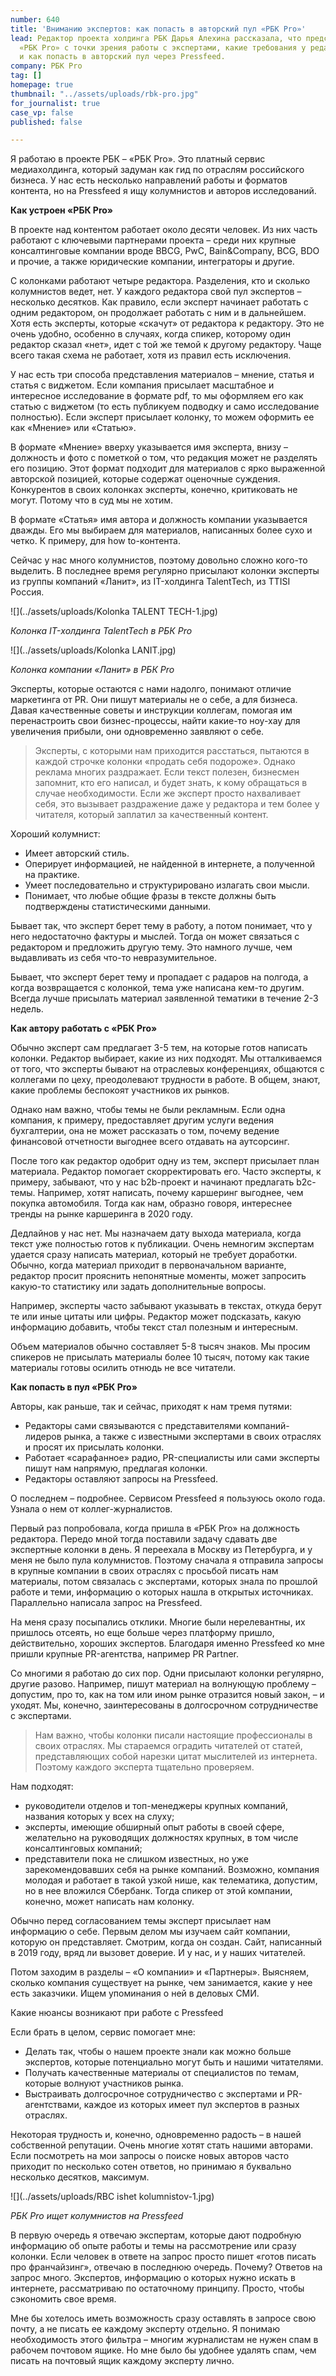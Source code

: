 ```yaml
---
number: 640
title: 'Вниманию экспертов: как попасть в авторский пул «РБК Pro»'
lead: Редактор проекта холдинга РБК Дарья Алехина рассказала, что представляет собой
  «РБК Pro» с точки зрения работы с экспертами, какие требования у редакции к ним
  и как попасть в авторский пул через Pressfeed.
company: РБК Pro
tag: []
homepage: true
thumbnail: "../assets/uploads/rbk-pro.jpg"
for_journalist: true
case_vp: false
published: false

---
```

Я работаю в проекте РБК – «РБК Pro». Это платный сервис медиахолдинга, который задуман как гид по отраслям российского бизнеса. У нас есть несколько направлений работы и форматов контента, но на Pressfeed я ищу колумнистов и авторов исследований.

**Как устроен «РБК Pro»**

В проекте над контентом работает около десяти человек. Из них часть работают с ключевыми партнерами проекта – среди них крупные консалтинговые компании вроде BBCG, PwC, Bain&Company, BCG, BDO и прочие, а также юридические компании, интеграторы и другие.

С колонками работают четыре редактора. Разделения, кто и сколько колумнистов ведет, нет. У каждого редактора свой пул экспертов – несколько десятков. Как правило, если эксперт начинает работать с одним редактором, он продолжает работать с ним и в дальнейшем. Хотя есть эксперты, которые «скачут» от редактора к редактору. Это не очень удобно, особенно в случаях, когда спикер, которому один редактор сказал «нет», идет с той же темой к другому редактору. Чаще всего такая схема не работает, хотя из правил есть исключения.

У нас есть три способа представления материалов – мнение, статья и статья с виджетом. Если компания присылает масштабное и интересное исследование в формате pdf, то мы оформляем его как статью с виджетом (то есть публикуем подводку и само исследование полностью). Если эксперт присылает колонку, то можем оформить ее как «Мнение» или «Статью».

В формате «Мнение» вверху указывается имя эксперта, внизу – должность и фото с пометкой о том, что редакция может не разделять его позицию. Этот формат подходит для материалов с ярко выраженной авторской позицией, которые содержат оценочные суждения. Конкурентов в своих колонках эксперты, конечно, критиковать не могут. Потому что в суд мы не хотим.

В формате «Статья» имя автора и должность компании указывается дважды. Его мы выбираем для материалов, написанных более сухо и четко. К примеру, для how to-контента.

Сейчас у нас много колумнистов, поэтому довольно сложно кого-то выделить. В последнее время регулярно присылают колонки эксперты из группы компаний «Ланит», из IT-холдинга TalentTech, из TTISI Россия.

![](../assets/uploads/Kolonka TALENT TECH-1.jpg)

_Колонка IT-холдинга TalentTech в РБК Pro_

![](../assets/uploads/Kolonka LANIT.jpg)

_Колонка компании «Ланит» в РБК Pro_

Эксперты, которые остаются с нами надолго, понимают отличие маркетинга от PR. Они пишут материалы не о себе, а для бизнеса. Давая качественные советы и инструкции коллегам, помогая им перенастроить свои бизнес-процессы, найти какие-то ноу-хау для увеличения прибыли, они одновременно заявляют о себе.

> Эксперты, с которыми нам приходится расстаться, пытаются в каждой строчке колонки «продать себя подороже». Однако реклама многих раздражает. Если текст полезен, бизнесмен запомнит, кто его написал, и будет знать, к кому обращаться в случае необходимости. Если же эксперт просто нахваливает себя, это вызывает раздражение даже у редактора и тем более у читателя, который заплатил за качественный контент.

Хороший колумнист:

* Имеет авторский стиль.
* Оперирует информацией, не найденной в интернете, а полученной на практике.
* Умеет последовательно и структурировано излагать свои мысли.
* Понимает, что любые общие фразы в тексте должны быть подтверждены статистическими данными.

Бывает так, что эксперт берет тему в работу, а потом понимает, что у него недостаточно фактуры и мыслей. Тогда он может связаться с редактором и предложить другую тему. Это намного лучше, чем выдавливать из себя что-то невразумительное.

Бывает, что эксперт берет тему и пропадает с радаров на полгода, а когда возвращается с колонкой, тема уже написана кем-то другим. Всегда лучше присылать материал заявленной тематики в течение 2-3 недель.

**Как автору работать с «РБК Pro»**

Обычно эксперт сам предлагает 3-5 тем, на которые готов написать колонки. Редактор выбирает, какие из них подходят. Мы отталкиваемся от того, что эксперты бывают на отраслевых конференциях, общаются с коллегами по цеху, преодолевают трудности в работе. В общем, знают, какие проблемы беспокоят участников их рынков.

Однако нам важно, чтобы темы не были рекламным. Если одна компания, к примеру, предоставляет другим услуги ведения бухгалтерии, она не может рассказать о том, почему ведение финансовой отчетности выгоднее всего отдавать на аутсорсинг.

После того как редактор одобрит одну из тем, эксперт присылает план материала. Редактор помогает скорректировать его. Часто эксперты, к примеру, забывают, что у нас b2b-проект и начинают предлагать b2c-темы. Например, хотят написать, почему каршеринг выгоднее, чем покупка автомобиля. Тогда как нам, образно говоря, интереснее тренды на рынке каршеринга в 2020 году.

Дедлайнов у нас нет. Мы назначаем дату выхода материала, когда текст уже полностью готов к публикации. Очень немногим экспертам удается сразу написать материал, который не требует доработки. Обычно, когда материал приходит в первоначальном варианте, редактор просит прояснить непонятные моменты, может запросить какую-то статистику или задать дополнительные вопросы.

Например, эксперты часто забывают указывать в текстах, откуда берут те или иные цитаты или цифры. Редактор может подсказать, какую информацию добавить, чтобы текст стал полезным и интересным.

Объем материалов обычно составляет 5-8 тысяч знаков. Мы просим спикеров не присылать материалы более 10 тысяч, потому как такие материалы готовы осилить отнюдь не все читатели.

**Как попасть в пул «РБК Pro»**

Авторы, как раньше, так и сейчас, приходят к нам тремя путями:

* Редакторы сами связываются с представителями компаний-лидеров рынка, а также с известными экспертами в своих отраслях и просят их присылать колонки.
* Работает «сарафанное» радио, PR-специалисты или сами эксперты пишут нам напрямую, предлагая колонки.
* Редакторы оставляют запросы на Pressfeed.

О последнем – подробнее. Сервисом Pressfeed я пользуюсь около года. Узнала о нем от коллег-журналистов.

Первый раз попробовала, когда пришла в «РБК Pro» на должность редактора. Передо мной тогда поставили задачу сдавать две экспертные колонки в день. Я переехала в Москву из Петербурга, и у меня не было пула колумнистов. Поэтому сначала я отправила запросы в крупные компании в своих отраслях с просьбой писать нам материалы, потом связалась с экспертами, которых знала по прошлой работе и теми, информацию о которых нашла в открытых источниках. Параллельно написала запрос на Pressfeed.

На меня сразу посыпались отклики. Многие были нерелевантны, их пришлось отсеять, но еще больше через платформу пришло, действительно, хороших экспертов. Благодаря именно Pressfeed ко мне пришли крупные PR-агентства, например PR Partner.

Со многими я работаю до сих пор. Одни присылают колонки регулярно, другие разово. Например, пишут материал на волнующую проблему – допустим, про то, как на том или ином рынке отразится новый закон, – и уходят. Мы, конечно, заинтересованы в долгосрочном сотрудничестве с экспертами.

> Нам важно, чтобы колонки писали настоящие профессионалы в своих отраслях. Мы стараемся оградить читателей от статей, представляющих собой нарезки цитат мыслителей из интернета. Поэтому каждого эксперта тщательно проверяем.

Нам подходят:

* руководители отделов и топ-менеджеры крупных компаний, названия которых у всех на слуху;
* эксперты, имеющие обширный опыт работы в своей сфере, желательно на руководящих должностях крупных, в том числе консалтинговых компаний;
* представители пока не слишком известных, но уже зарекомендовавших себя на рынке компаний. Возможно, компания молодая и работает в такой узкой нише, как телематика, допустим, но в нее вложился Сбербанк. Тогда спикер от этой компании, конечно, может написать нам колонку.

Обычно перед согласованием темы эксперт присылает нам информацию о себе. Первым делом мы изучаем сайт компании, которую он представляет. Смотрим, когда он создан. Сайт, написанный в 2019 году, вряд ли вызовет доверие. И у нас, и у наших читателей.

Потом заходим в разделы – «О компании» и «Партнеры». Выясняем, сколько компания существует на рынке, чем занимается, какие у нее есть заказчики. Ищем упоминания о ней в деловых СМИ.

Какие нюансы возникают при работе с Pressfeed

Если брать в целом, сервис помогает мне:

* Делать так, чтобы о нашем проекте знали как можно больше экспертов, которые потенциально могут быть и нашими читателями.
* Получать качественные материалы от специалистов по темам, которые волнуют участников рынка.
* Выстраивать долгосрочное сотрудничество с экспертами и PR-агентствами, каждое из которых имеет пул экспертов в разных отраслях.

Некоторая трудность и, конечно, одновременно радость – в нашей собственной репутации. Очень многие хотят стать нашими авторами. Если посмотреть на мои запросы о поиске новых авторов часто приходит по несколько сотен ответов, но принимаю я буквально несколько десятков, максимум.

![](../assets/uploads/RBC ishet kolumnistov-1.jpg)

_РБК Pro ищет колумнистов на Pressfeed_

В первую очередь я отвечаю экспертам, которые дают подробную информацию об опыте работы и темы на рассмотрение или сразу колонки. Если человек в ответе на запрос просто пишет «готов писать про франчайзинг», отвечаю в последнюю очередь. Почему? Ответов на запрос много. Экспертов, информацию о которых нужно искать в интернете, рассматриваю по остаточному принципу. Просто, чтобы сэкономить свое время.

Мне бы хотелось иметь возможность сразу оставлять в запросе свою почту, а не писать ее каждому эксперту отдельно. Я понимаю необходимость этого фильтра – многим журналистам не нужен спам в рабочем почтовом ящике. Но мне было бы удобнее удалять спам, чем писать на почтовый ящик каждому эксперту лично.